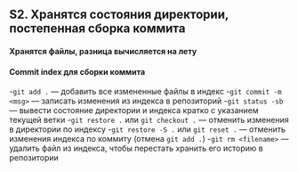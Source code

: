 ## S2. Хранятся состояния директории, постепенная сборка коммита
#### Хранятся файлы, разница вычисляется на лету
#### Commit index для сборки коммита
-`git add .` — добавить все измененные файлы в индекс
-`git commit -m <msg>` — записать изменения из индекса в репозиторий
-`git status -sb` — вывести состояние директории и индекса кратко с указанием текущей ветки
-`git restore .` или `git checkout .` — отменить изменения в директории по индексу
-`git restore -S .` или `git reset .` — отменить изменения индекса по коммиту (отмена `git add .`)
-`git rm <filename>` — удалить файл из индекса, чтобы перестать хранить его историю в репозитории